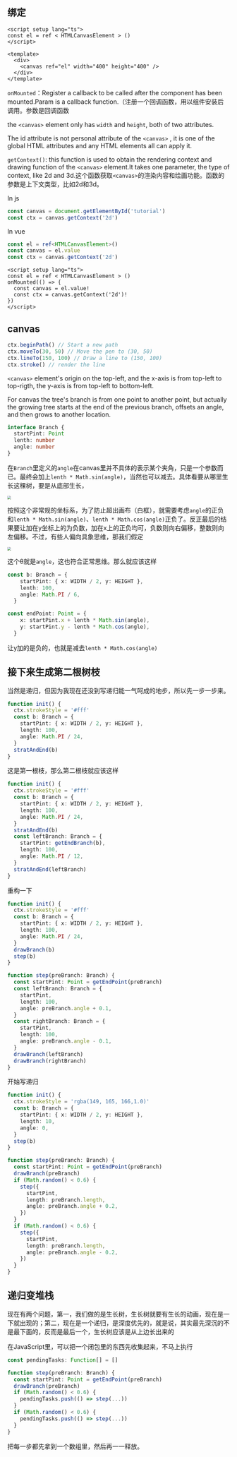 ## 绑定

```vue
<script setup lang="ts">
const el = ref < HTMLCanvasElement > ()
</script>

<template>
  <div>
    <canvas ref="el" width="400" height="400" />
  </div>
</template>
```

`onMounted`：Register a callback to be called after the component has been mounted.Param is a callback function.（注册一个回调函数，用以组件安装后调用。参数是回调函数

the `<canvas>` element only has `width` and `height`, both of two attributes.

The id attribute is not personal attribute of the `<canvas>` , it is one of the global HTML attributes and any HTML elements all can apply it.

`getContext()`: this function is used to obtain the rendering context and drawing function of the `<canvas>` element.It takes one parameter, the type of context, like 2d and 3d.这个函数获取`<canvas>`的渲染内容和绘画功能。函数的参数是上下文类型，比如2d和3d。

In js

```js
const canvas = document.getElementById('tutorial')
const ctx = canvas.getContext('2d')
```

In vue

```typescript
const el = ref<HTMLCanvasElement>()
const canvas = el.value
const ctx = canvas.getContext('2d')
```

```vue
<script setup lang="ts">
const el = ref < HTMLCanvasElement > ()
onMounted(() => {
  const canvas = el.value!
  const ctx = canvas.getContext('2d')!
})
</script>
```

## canvas

```js
ctx.beginPath() // Start a new path
ctx.moveTo(30, 50) // Move the pen to (30, 50)
ctx.lineTo(150, 100) // Draw a line to (150, 100)
ctx.stroke() // render the line
```

`<canvas>` element's origin on the top-left, and the x-axis is from top-left to top-rigth, the y-axis is from top-left to bottom-left.

For canvas the tree's branch is from one point to another point, but actually the growing tree starts at the end of the previous branch, offsets an angle, and then grows to another location.

```typescript
interface Branch {
  startPint: Point
  lenth: number
  angle: number
}
```

在`Branch`里定义的`angle`在canvas里并不具体的表示某个夹角，只是一个参数而已。最终会加上`lenth * Math.sin(angle)`，当然也可以减去。具体看要从哪里生长这棵树，要是从底部生长，

<img src="https://enophan-picgo-core.oss-cn-hangzhou.aliyuncs.com/enophan.github.io/Snipaste_2022-06-01_15-35-00.jpg" style="zoom:50%;" />

按照这个非常规的坐标系，为了防止超出画布（白框），就需要考虑`angle`的正负和`lenth * Math.sin(angle)`、`lenth * Math.cos(angle)`正负了。反正最后的结果要让加在y坐标上的为负数，加在x上的正负均可，负数则向右偏移，整数则向左偏移。不过，有些人偏向具象思维，那我们假定

<img src="https://enophan-picgo-core.oss-cn-hangzhou.aliyuncs.com/enophan.github.io/Snipaste_2022-06-01_15-44-23.jpg" style="zoom:50%;" />

这个θ就是`angle`，这也符合正常思维。那么就应该这样

```typescript
const b: Branch = {
    startPint: { x: WIDTH / 2, y: HEIGHT },
    lenth: 100,
    angle: Math.PI / 6,
  }

const endPoint: Point = {
    x: startPint.x + lenth * Math.sin(angle),
    y: startPint.y - lenth * Math.cos(angle),
  }
```

让y加的是负的，也就是减去`lenth * Math.cos(angle)`

## 接下来生成第二根树枝

当然是递归，但因为我现在还没到写递归能一气呵成的地步，所以先一步一步来。

```typescript
function init() {
  ctx.strokeStyle = '#fff'
  const b: Branch = {
    startPint: { x: WIDTH / 2, y: HEIGHT },
    length: 100,
    angle: Math.PI / 24,
  }
  stratAndEnd(b)
}
```

这是第一根枝，那么第二根枝就应该这样

```typescript
function init() {
  ctx.strokeStyle = '#fff'
  const b: Branch = {
    startPint: { x: WIDTH / 2, y: HEIGHT },
    length: 100,
    angle: Math.PI / 24,
  }
  stratAndEnd(b)
  const leftBranch: Branch = {
    startPint: getEndBranch(b),
    length: 100,
    angle: Math.PI / 12,
  }
  stratAndEnd(leftBranch)
}
```

重构一下

```typescript
function init() {
  ctx.strokeStyle = '#fff'
  const b: Branch = {
    startPint: { x: WIDTH / 2, y: HEIGHT },
    length: 100,
    angle: Math.PI / 24,
  }
  drawBranch(b)
  step(b)
}

function step(preBranch: Branch) {
  const startPint: Point = getEndPoint(preBranch)
  const leftBranch: Branch = {
    startPint,
    length: 100,
    angle: preBranch.angle + 0.1,
  }
  const rightBranch: Branch = {
    startPint,
    length: 100,
    angle: preBranch.angle - 0.1,
  }
  drawBranch(leftBranch)
  drawBranch(rightBranch)
}
```

开始写递归

```typescript
function init() {
  ctx.strokeStyle = 'rgba(149, 165, 166,1.0)'
  const b: Branch = {
    startPint: { x: WIDTH / 2, y: HEIGHT },
    length: 10,
    angle: 0,
  }
  step(b)
}

function step(preBranch: Branch) {
  const startPint: Point = getEndPoint(preBranch)
  drawBranch(preBranch)
  if (Math.random() < 0.6) {
    step({
      startPint,
      length: preBranch.length,
      angle: preBranch.angle + 0.2,
    })
  }
  if (Math.random() < 0.6) {
    step({
      startPint,
      length: preBranch.length,
      angle: preBranch.angle - 0.2,
    })
  }
}
```

## 递归变堆栈

现在有两个问题，第一，我们做的是生长树，生长树就要有生长的动画，现在是一下就出现的；第二，现在是一个递归，是深度优先的，就是说，其实最先深沉的不是最下面的，反而是最后一个，生长树应该是从上边长出来的

在JavaScript里，可以把一个闭包里的东西先收集起来，不马上执行

```typescript
const pendingTasks: Function[] = []

function step(preBranch: Branch) {
  const startPint: Point = getEndPoint(preBranch)
  drawBranch(preBranch)
  if (Math.random() < 0.6) {
    pendingTasks.push(() => step(...))
  }
  if (Math.random() < 0.6) {
    pendingTasks.push(() => step(...))
  }
}
```

把每一步都先拿到一个数组里，然后再一一释放。

